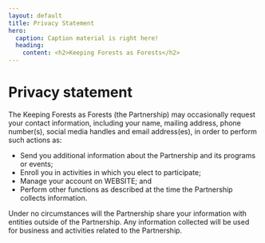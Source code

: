 ```yaml
---
layout: default
title: Privacy Statement
hero:
  caption: Caption material is right here!
  heading:
    content: <h2>Keeping Forests as Forests</h2>
---
```


# Privacy statement

The Keeping Forests as Forests (the Partnership) may occasionally request your contact information, including your name, mailing address, phone number(s), social media handles and email address(es), in order to perform such actions as:

* Send you additional information about the Partnership and its programs or events;
* Enroll you in activities in which you elect to participate;
* Manage your account on WEBSITE; and
* Perform other functions as described at the time the Partnership collects information.

Under no circumstances will the Partnership share your information with entities outside of the Partnership. Any information collected will be used for business and activities related to the Partnership.
